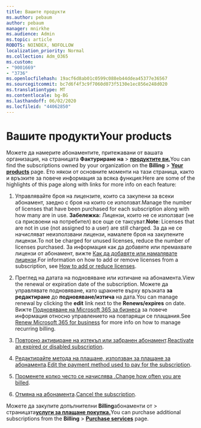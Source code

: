 ```yaml
---
title: Вашите продукти
ms.author: pebaum
author: pebaum
manager: mnirkhe
ms.audience: Admin
ms.topic: article
ROBOTS: NOINDEX, NOFOLLOW
localization_priority: Normal
ms.collection: Adm_O365
ms.custom:
- "9001669"
- "3736"
ms.openlocfilehash: 19acf6d8ab01c0599c088eb44ddea45377e36567
ms.sourcegitcommit: bc7d6f4f3c9f7060d073f5130e1ec856e248d020
ms.translationtype: MT
ms.contentlocale: bg-BG
ms.lasthandoff: 06/02/2020
ms.locfileid: "44062850"
---
```

# <a name="your-products"></a><span data-ttu-id="55038-102">Вашите продукти</span><span class="sxs-lookup"><span data-stu-id="55038-102">Your products</span></span>

<span data-ttu-id="55038-103">Можете да намерите абонаментите, притежавани от вашата организация, на страницата **Фактуриране на**  >  **[продуктите ви.](https://go.microsoft.com/fwlink/p/?linkid=842054)**</span><span class="sxs-lookup"><span data-stu-id="55038-103">You can find the subscriptions owned by your organization on the **Billing** > **[Your products](https://go.microsoft.com/fwlink/p/?linkid=842054)** page.</span></span> <span data-ttu-id="55038-104">Ето някои от основните моменти на тази страница, както и връзките за повече информация за всяка функция:</span><span class="sxs-lookup"><span data-stu-id="55038-104">Here are some of the highlights of this page along with links for more info on each feature:</span></span>

1. <span data-ttu-id="55038-105">Управлявайте броя на лицензите, които са закупени за всеки абонамент, заедно с броя на които се използват.</span><span class="sxs-lookup"><span data-stu-id="55038-105">Manage the number of licenses that have been purchased for each subscription along with how many are in use.</span></span>  <span data-ttu-id="55038-106">**Забележка:** Лицензи, които не се използват (не са присвоени на потребител) все още се таксуват.</span><span class="sxs-lookup"><span data-stu-id="55038-106">**Note**: Licenses that are not in use (not assigned to a user) are still charged.</span></span>  <span data-ttu-id="55038-107">За да не се начисляват неизползвани лицензи, намалете броя на закупените лицензи.</span><span class="sxs-lookup"><span data-stu-id="55038-107">To not be charged for unused licenses, reduce the number of licenses purchased.</span></span> <span data-ttu-id="55038-108">За информация как да добавяте или премахвате лицензи от абонамент, вижте [Как да добавяте или намалявате лицензи](https://docs.microsoft.com/alchemyinsights/how-to-add-or-reduce-licenses).</span><span class="sxs-lookup"><span data-stu-id="55038-108">For information on how to add or remove licenses from a subscription, see [How to add or reduce licenses](https://docs.microsoft.com/alchemyinsights/how-to-add-or-reduce-licenses).</span></span>

2. <span data-ttu-id="55038-109">Преглед на датата на подновяване или изтичане на абонамента.</span><span class="sxs-lookup"><span data-stu-id="55038-109">View the renewal or expiration date of the subscription.</span></span>  <span data-ttu-id="55038-110">Можете да управлявате подновяване, като щракнете върху връзката **за редактиране** до **подновяване/изтича** на дата.</span><span class="sxs-lookup"><span data-stu-id="55038-110">You can manage renewal by clicking the **edit** link next to the **Renews/expires** on date.</span></span>  <span data-ttu-id="55038-111">Вижте [Подновяване на Microsoft 365 за бизнеса](https://go.microsoft.com/fwlink/?linkid=2119216) за повече информация относно управлението на повтарящи се плащания.</span><span class="sxs-lookup"><span data-stu-id="55038-111">See [Renew Microsoft 365 for business](https://go.microsoft.com/fwlink/?linkid=2119216) for more info on how to manage recurring billing.</span></span>

3. <span data-ttu-id="55038-112">[Повторно активиране на изтекъл или забранен абонамент](https://go.microsoft.com/fwlink/?linkid=2117519).</span><span class="sxs-lookup"><span data-stu-id="55038-112">[Reactivate an expired or disabled subscription](https://go.microsoft.com/fwlink/?linkid=2117519).</span></span>

4. <span data-ttu-id="55038-113">[Редактирайте метода на плащане, използван за плащане за абонамента](https://go.microsoft.com/fwlink/?linkid=2117167).</span><span class="sxs-lookup"><span data-stu-id="55038-113">[Edit the payment method used to pay for the subscription](https://go.microsoft.com/fwlink/?linkid=2117167).</span></span>

5. <span data-ttu-id="55038-114">[Променете колко често се начислява .](https://go.microsoft.com/fwlink/?linkid=2119112)</span><span class="sxs-lookup"><span data-stu-id="55038-114">[Change how often you are billed](https://go.microsoft.com/fwlink/?linkid=2119112).</span></span>

6. <span data-ttu-id="55038-115">[Отмяна на абонамента](https://go.microsoft.com/fwlink/?linkid=2119113).</span><span class="sxs-lookup"><span data-stu-id="55038-115">[Cancel the subscription](https://go.microsoft.com/fwlink/?linkid=2119113).</span></span>

<span data-ttu-id="55038-116">Можете да закупите допълнителни **Billing**абонаменти от  >  страницата[**услуги за плащане покупка.**](https://go.microsoft.com/fwlink/p/?linkid=868433)</span><span class="sxs-lookup"><span data-stu-id="55038-116">You can purchase additional subscriptions from the **Billing** > [**Purchase services**](https://go.microsoft.com/fwlink/p/?linkid=868433) page.</span></span>
